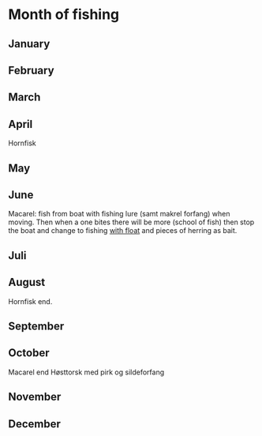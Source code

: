 # Month of fishing
## January
## February
## March
## April
Hornfisk
## May
## June
Macarel: fish from boat with fishing lure (samt makrel forfang) when moving. Then when a one bites there will be more (school of fish) then stop the boat and change to fishing [with float](https://fiskpaakrogen.dk/blog/arter/makrelfiskeri) and pieces of herring as bait.
## Juli
## August
Hornfisk end.
## September
## October
Macarel end
Høsttorsk med pirk og sildeforfang
## November
## December